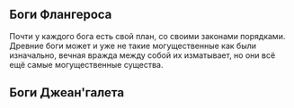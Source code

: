 ## Боги Флангероса

Почти у каждого бога есть свой план, со своими законами порядками.
Древние боги может и уже не такие могущественные как были изначально, вечная вражда между собой их изматывает, но они всё ещё самые могущественные существа.

## Боги Джеан'галета


